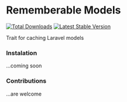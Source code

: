 # Rememberable Models
[![Total Downloads](https://poser.pugx.org/laravel-enso/rememberable-models/downloads)](https://packagist.org/packages/laravel-enso/rememberable-models)
[![Latest Stable Version](https://poser.pugx.org/laravel-enso/rememberable-models/version)](https://packagist.org/packages/laravel-enso/rememberable-models)

Trait for caching Laravel models

### Instalation

...coming soon

### Contributions

...are welcome